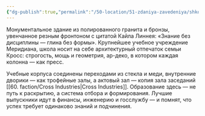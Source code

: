 ```yaml
---
{"dg-publish":true,"permalink":"/50-location/51-zdaniya-zavedeniya/shkola-im-kajla-linneya/","tags":["локация/заведение"]}
---
```


Монументальное здание из полированного гранита и бронзы, увенчанное резным фронтоном с цитатой Кайла Линнея: «Знание без дисциплины — глина без формы». Крупнейшее учебное учреждение Меридиана, школа носит на себе архитектурный отпечаток семьи Кросс: строгость, мощь и геометрия, ар-деко, в котором каждая колонна — как пресс.

Учебные корпуса соединены переходами из стекла и меди, внутренние дворики — как трофейные залы, а актовый зал — копия зала заседаний  [[60. faction/Cross Industries\|Cross Industries]]. Образование здесь — не путь к раскрытию, а система отбора и формирования. Лучшие выпускники идут в финансы, инженерию и госслужбу — и помнят, что успех требует одинаково знаний и подчинения.